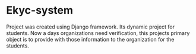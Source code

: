 # Ekyc-system
Project was created using Django framework. Its dynamic project for students. Now a days organizations need verification, this projects primary object is to provide with those information to the organization for the students.
